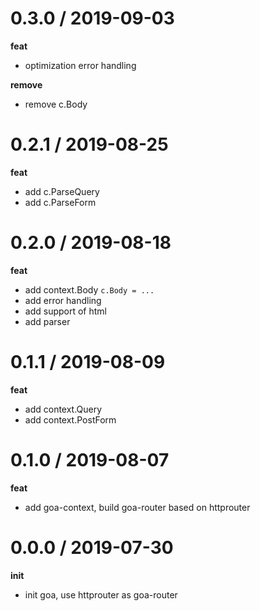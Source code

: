 0.3.0 / 2019-09-03
==================
**feat**
  - optimization error handling

**remove**
  - remove c.Body

0.2.1 / 2019-08-25
==================
**feat**
  - add c.ParseQuery
  - add c.ParseForm

0.2.0 / 2019-08-18
==================

**feat**
  - add context.Body `c.Body = ...`
  - add error handling
  - add support of html
  - add parser

0.1.1 / 2019-08-09
==================

**feat**
  - add context.Query
  - add context.PostForm

0.1.0 / 2019-08-07
==================

**feat**
  - add goa-context, build goa-router based on httprouter

0.0.0 / 2019-07-30
==================

**init**
  - init goa, use httprouter as goa-router
